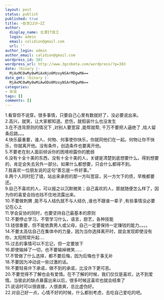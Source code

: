 ```yaml
---
layout: post
status: publish
published: true
title: ~处世22计~ZZ
author:
  display_name: 北漂IT民工
  login: admin
  email: calidion@gmail.com
  url: ''
author_login: admin
author_email: calidion@gmail.com
wordpress_id: 383
wordpress_url: http://www.3gcnbeta.com/wordpress/?p=383
date: !binary |-
  MjAxMC0wMy0wMiAxNjo0MzoyNSArMDgwMA==
date_gmt: !binary |-
  MjAxMC0wMy0wMiAwODo0MzoyNSArMDgwMA==
categories:
- 杂谈
tags: []
comments: []
---
```

<p>1.看穿但不说穿。很多事情，只要自己心里有数就好了，没必要说出来。<br />
2.高兴，就笑，让大家都知道。悲伤，就假装什么也没发生<br />
3.在不违背原则的情况下 ,对别人要宽容 ,能帮就帮, 千万不要把人逼绝了 ,给人留条后路。。。<br />
4.快乐最重要，谁人、何物、何事使你快乐，你就同他们在一起。何物让你不快乐，你就离开他。没有条件，创造条件也要离开他。<br />
5.不要老在别人面前倾诉你的困境袒露你的脆弱<br />
6.没有十全十美的东西，没有十全十美的人，关键是清楚到底想要什么。得到想要的，肯定会失去另外一部分。如果什么都想要，只会什么都得不到。<br />
7.我喜欢一位朋友说的这句&ldquo;善忘是一件好事。&rdquo;<br />
8.两个人同时犯了错，站出来承担的那一方叫宽容，另一方欠下的债，早晚都要还。<br />
9.自己不喜欢的人，可以报之以沉默微笑；自己喜欢的人，那就随便怎么样了，因为你的喜爱会挡也挡不住地流露出来。<br />
10.不要做刺猬 ,能不与人结仇就不与人结仇 ,谁也不跟谁一辈子 ,有些事情没必要记在心上<br />
11.学会妥协的同时，也要坚持自己最基本的原则<br />
12.不要停止学习。不管学习什么，语言，厨艺，各种技能<br />
13.钱很重要，但不能依靠男人或父母，自己一定要保持一定赚钱的能力。。。。<br />
14.不要太高估自己在集体中的力量，因为当你选择离开时，就会发现即使没有你，太阳照常升起....<br />
15.过去的事情可以不忘记，但一定要放下<br />
16.即使输掉了一切，也不要输掉微笑&hellip;&hellip;<br />
17.不管做了什么选择，都不要后悔，因为后悔也于事无补<br />
18.不要因为冲动说一些过激的话。<br />
19.不要轻易许下承诺，做不到的承诺，比没许下更可恶。<br />
20.不要觉得不了解也会有爱情。在不了解的时候，我们仅仅是喜欢，达不到爱情。当彼此的缺点暴露出来以后，很多时候这喜欢也就会结束了<br />
21.说话时可以很直接，人很直爽，总比虚伪好。<br />
22.对自己好一点，心情不好的时候，什么都别考虑，去吃自己爱吃的吧。</p>
